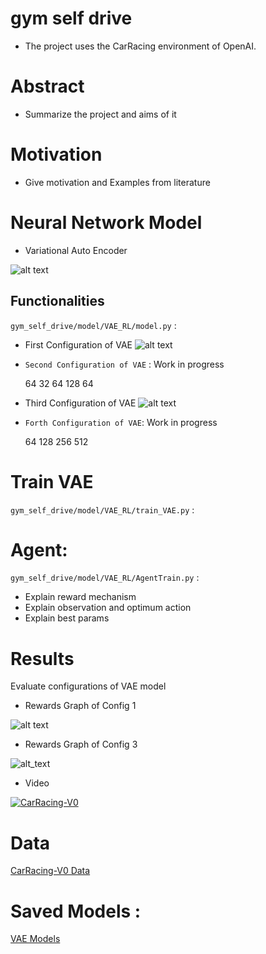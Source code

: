 # gym self drive
* The project uses the CarRacing environment of OpenAI.




# Abstract

*  Summarize the project and aims of it

# Motivation

* Give motivation and Examples from literature

# Neural Network Model
* Variational Auto Encoder

![alt text](https://github.com/sefeoglu/gym_self_drive/blob/master/gym_self_drive/model/images/VAEModel.png)

## Functionalities

```gym_self_drive/model/VAE_RL/model.py``` :



* First Configuration of VAE
  ![alt text](https://github.com/sefeoglu/gym_self_drive/blob/master/gym_self_drive/model/images/Config1.png)

* ``Second Configuration of VAE`` : Work in progress 

    64 32 64 128 64  
* Third Configuration of VAE
   ![alt text](https://github.com/sefeoglu/gym_self_drive/blob/master/gym_self_drive/model/images/Config2.png)

* ```Forth Configuration of VAE```: Work in progress

     64 128 256 512
# Train VAE
```gym_self_drive/model/VAE_RL/train_VAE.py``` :


#  Agent:
```gym_self_drive/model/VAE_RL/AgentTrain.py``` :

 * Explain reward mechanism
 * Explain observation and optimum action
 * Explain best params


# Results

Evaluate configurations of VAE model
* Rewards Graph of Config 1

![alt text](https://github.com/sefeoglu/gym_self_drive/blob/master/gym_self_drive/model/images/rewards_1.png)

* Rewards Graph of Config 3

![alt_text](https://github.com/sefeoglu/gym_self_drive/blob/master/gym_self_drive/model/images/rewards3.png)

* Video

[![CarRacing-V0 ](https://gym.openai.com/videos/2019-10-21--mqt8Qj1mwo/CarRacing-v0/poster.jpg)](https://www.youtube.com/watch?v=76iVVovnxhw)
# Data 
[CarRacing-V0 Data](https://drive.google.com/drive/folders/1mZk_yBLN-Iak_E8ewBJSl0rz1W1ckszM?usp=sharing)

# Saved Models :
[VAE Models](https://drive.google.com/drive/folders/1mZk_yBLN-Iak_E8ewBJSl0rz1W1ckszM?usp=sharing)
